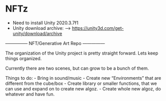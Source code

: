 # NFTz

- Need to install Unity 2020.3.7f1
- Unity download archive: --> https://unity3d.com/get-unity/download/archive

————— NFT/Generative Art Repo —————

The organization of the Unity project is pretty straight forward. Lets keep things organized.

Currently there are two scenes, but can grow to be a bunch of them.

Things to do:
     - Bring in sound/music
     - Create new “Environments” that are different from the cube/box
     - Create library or smaller functions, that we can use and expand on to create new algoz.
     - Create whole new algoz, do whatever and have fun.
